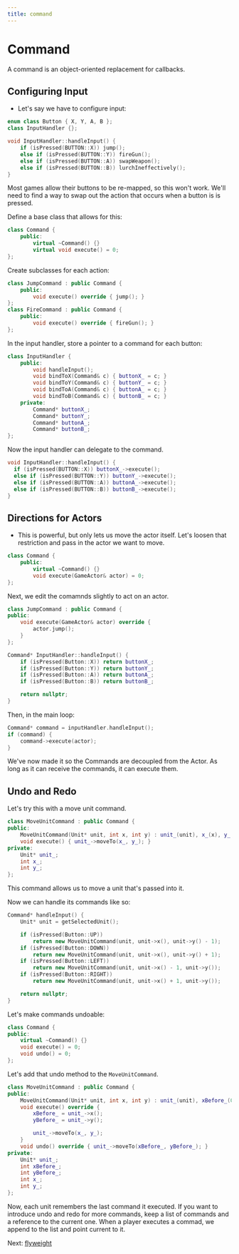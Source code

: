 ```yaml
---
title: command
---
```


# Command

A command is an object-oriented replacement for callbacks.

## Configuring Input

- Let's say we have to configure input:

```cpp
enum class Button { X, Y, A, B };
class InputHandler {};

void InputHandler::handleInput() {
    if (isPressed(BUTTON::X)) jump();
    else if (isPressed(BUTTON::Y)) fireGun();
    else if (isPressed(BUTTON::A)) swapWeapon();
    else if (isPressed(BUTTON::B)) lurchIneffectively();
}
```

Most games allow their buttons to be re-mapped, so this won't work.
We'll need to find a way to swap out the action that occurs when a
button is is pressed.

Define a base class that allows for this:

```cpp
class Command {
    public:
        virtual ~Command() {}
        virtual void execute() = 0;
};
```

Create subclasses for each action:

```cpp
class JumpCommand : public Command {
    public:
        void execute() override { jump(); }
};
class FireCommand : public Command {
    public:
        void execute() override { fireGun(); }
};
```

In the input handler, store a pointer to a command for each button:

```cpp
class InputHandler {
    public:
        void handleInput();
        void bindToX(Command& c) { buttonX_ = c; }
        void bindToY(Command& c) { buttonY_ = c; }
        void bindToA(Command& c) { buttonA_ = c; }
        void bindToB(Command& c) { buttonB_ = c; }
    private:
        Command* buttonX_;
        Command* buttonY_;
        Command* buttonA_;
        Command* buttonB_;
};
```

Now the input handler can delegate to the command.

```cpp
void InputHandler::handleInput() {
  if (isPressed(BUTTON::X)) buttonX_->execute();
  else if (isPressed(BUTTON::Y)) buttonY_->execute();
  else if (isPressed(BUTTON::A)) buttonA_->execute();
  else if (isPressed(BUTTON::B)) buttonB_->execute();
}
```

## Directions for Actors

- This is powerful, but only lets us move the actor itself. Let's
  loosen that restriction and pass in the actor we want to move.

```cpp
class Command {
    public:
        virtual ~Command() {}
        void execute(GameActor& actor) = 0;
};
```

Next, we edit the comamnds slightly to act on an actor.

```cpp
class JumpCommand : public Command {
public:
    void execute(GameActor& actor) override {
        actor.jump();
    }
};
```

```cpp
Command* InputHandler::handleInput() {
    if (isPressed(Button::X)) return buttonX_;
    if (isPressed(Button::Y)) return buttonY_;
    if (isPressed(Button::A)) return buttonA_;
    if (isPressed(Button::B)) return buttonB_;

    return nullptr;
}
```

Then, in the main loop:

```cpp
Command* command = inputHandler.handleInput();
if (command) {
    command->execute(actor);
}
```

We've now made it so the Commands are decoupled from the Actor. As long
as it can receive the commands, it can execute them.

## Undo and Redo

Let's try this with a move unit command.

```cpp
class MoveUnitCommand : public Command {
public:
    MoveUnitCommand(Unit* unit, int x, int y) : unit_(unit), x_(x), y_(y) {}
    void execute() { unit_->moveTo(x_, y_); }
private:
    Unit* unit_;
    int x_;
    int y_;
};
```

This command allows us to move a unit that's passed into it.

Now we can handle its commands like so:

```cpp
Command* handleInput() {
    Unit* unit = getSelectedUnit();

    if (isPressed(Button::UP))
        return new MoveUnitCommand(unit, unit->x(), unit->y() - 1);
    if (isPressed(Button::DOWN))
        return new MoveUnitCommand(unit, unit->x(), unit->y() + 1);
    if (isPressed(Button::LEFT))
        return new MoveUnitCommand(unit, unit->x() - 1, unit->y());
    if (isPressed(Button::RIGHT))
        return new MoveUnitCommand(unit, unit->x() + 1, unit->y());

    return nullptr;
}
```

Let's make commands undoable:

```cpp
class Command {
public:
    virtual ~Command() {}
    void execute() = 0;
    void undo() = 0;
};
```

Let's add that undo method to the `MoveUnitCommand`.

```cpp
class MoveUnitCommand : public Command {
public:
    MoveUnitCommand(Unit* unit, int x, int y) : unit_(unit), xBefore_(0), yBefore_(0), x_(x), y_(y) {}
    void execute() override {
        xBefore_ = unit_->x();
        yBefore_ = unit_->y();

        unit_->moveTo(x_, y_);
    }
    void undo() override { unit_->moveTo(xBefore_, yBefore_); }
private:
    Unit* unit_;
    int xBefore_;
    int yBefore_;
    int x_;
    int y_;
};
```

Now, each unit remembers the last command it executed. If you want to
introduce undo and redo for more commands, keep a list of commands and a
reference to the current one. When a player executes a commad, we append
to the list and point current to it.

Next: [flyweight](flyweight.md)
